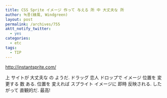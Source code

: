 ```yaml
---
title: CSS Sprite イメージ 作って 与える 所 中 大丈夫な 所
author: 녹풍(綠風, Windgreen)
layout: post
permalink: /archives/755
aktt_notify_twitter:
  - yes
categories:
  - etc
tags:
  - TIP
---
```

<a target="_top" href="http://instantsprite.com/">http://instantsprite.com/</a>

上 サイトが 大丈夫な の ようだ. ドラッグ 恋人 ドロップで イメージ 位置を 変更する 数 ある. 位置を 変えれば スプライト イメージに 即時 反映される. したがって 直観的だ. 最高!